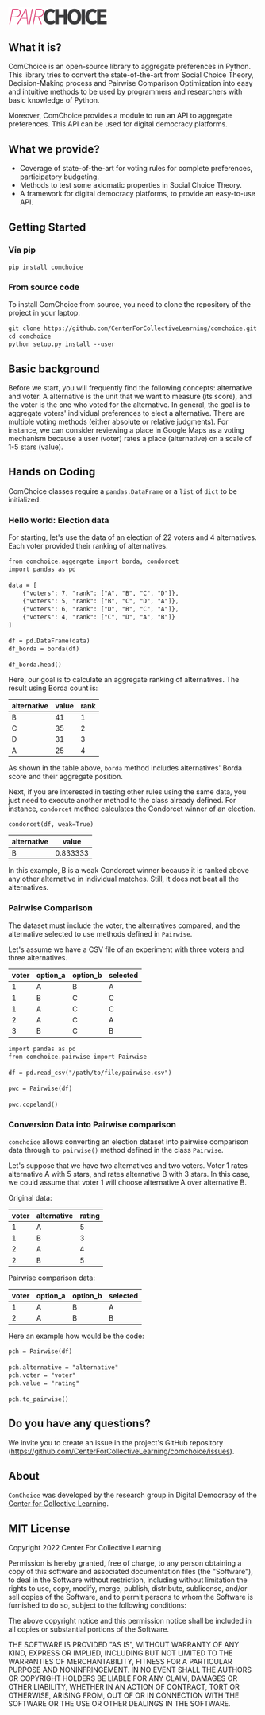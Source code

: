 <img src="https://github.com/CenterForCollectiveLearning/comchoice/raw/master/logo.png" alt="" width="200"/>

## What it is?

ComChoice is an open-source library to aggregate preferences in Python. This library tries to convert the state-of-the-art from Social Choice Theory, Decision-Making process and Pairwise Comparison Optimization into easy and intuitive methods to be used by programmers and researchers with basic knowledge of Python.

Moreover, ComChoice provides a module to run an API to aggregate preferences. This API can be used for digital democracy platforms.

## What we provide?

- Coverage of state-of-the-art for voting rules for complete preferences, participatory budgeting.
- Methods to test some axiomatic properties in Social Choice Theory.
- A framework for digital democracy platforms, to provide an easy-to-use API.

## Getting Started

### Via pip

```
pip install comchoice
```

### From source code

To install ComChoice from source, you need to clone the repository of the project in your laptop.

```
git clone https://github.com/CenterForCollectiveLearning/comchoice.git
cd comchoice
python setup.py install --user

```

## Basic background

Before we start, you will frequently find the following concepts: alternative and voter. A alternative is the unit that we want to measure (its score), and the voter is the one who voted for the alternative. In general, the goal is to aggregate voters' individual preferences to elect a alternative. There are multiple voting methods (either absolute or relative judgments). For instance, we can consider reviewing a place in Google Maps as a voting mechanism because a user (voter) rates a place (alternative) on a scale of 1-5 stars (value).

## Hands on Coding

ComChoice classes require a `pandas.DataFrame` or a `list` of `dict` to be initialized.

### Hello world: Election data

For starting, let's use the data of an election of 22 voters and 4 alternatives. Each voter provided their ranking of alternatives.

```
from comchoice.aggergate import borda, condorcet
import pandas as pd

data = [
    {"voters": 7, "rank": ["A", "B", "C", "D"]},
    {"voters": 5, "rank": ["B", "C", "D", "A"]},
    {"voters": 6, "rank": ["D", "B", "C", "A"]},
    {"voters": 4, "rank": ["C", "D", "A", "B"]}
]

df = pd.DataFrame(data)
df_borda = borda(df)

df_borda.head()
```

Here, our goal is to calculate an aggregate ranking of alternatives. The result using Borda count is:

| alternative | value | rank |
| --------- | ----- | ---- |
| B         | 41    | 1    |
| C         | 35    | 2    |
| D         | 31    | 3    |
| A         | 25    | 4    |

As shown in the table above, `borda` method includes alternatives' Borda score and their aggregate position.

Next, if you are interested in testing other rules using the same data, you just need to execute another method to the class already defined. For instance, `condorcet` method calculates the Condorcet winner of an election.

```
condorcet(df, weak=True)
```

| alternative | value    |
| --------- | -------- |
| B         | 0.833333 |

In this example, B is a weak Condorcet winner because it is ranked above any other alternative in individual matches. Still, it does not beat all the alternatives.

### Pairwise Comparison

The dataset must include the voter, the alternatives compared, and the alternative selected to use methods defined in `Pairwise`.

Let's assume we have a CSV file of an experiment with three voters and three alternatives.

| voter | option_a | option_b | selected |
| ----- | -------- | -------- | -------- |
| 1     | A        | B        | A        |
| 1     | B        | C        | C        |
| 1     | A        | C        | C        |
| 2     | A        | C        | A        |
| 3     | B        | C        | B        |

```
import pandas as pd
from comchoice.pairwise import Pairwise

df = pd.read_csv("/path/to/file/pairwise.csv")

pwc = Pairwise(df)

pwc.copeland()
```

### Conversion Data into Pairwise comparison

`comchoice` allows converting an election dataset into pairwise comparison data through `to_pairwise()` method defined in the class `Pairwise`.

Let's suppose that we have two alternatives and two voters. Voter 1 rates alternative A with 5 stars, and rates alternative B with 3 stars. In this case, we could assume that voter 1 will choose alternative A over alternative B.

Original data:

| voter | alternative | rating |
| ----- | --------- | ------ |
| 1     | A         | 5      |
| 1     | B         | 3      |
| 2     | A         | 4      |
| 2     | B         | 5      |

Pairwise comparison data:

| voter | option_a | option_b | selected |
| ----- | -------- | -------- | -------- |
| 1     | A        | B        | A        |
| 2     | A        | B        | B        |

Here an example how would be the code:

```
pch = Pairwise(df)

pch.alternative = "alternative"
pch.voter = "voter"
pch.value = "rating"

pch.to_pairwise()
```

## Do you have any questions?

We invite you to create an issue in the project's GitHub repository (https://github.com/CenterForCollectiveLearning/comchoice/issues).

## About

`ComChoice` was developed by the research group in Digital Democracy of the [Center for Collective Learning](https://centerforcollectivelearning.org/).

## MIT License

Copyright 2022 Center For Collective Learning

Permission is hereby granted, free of charge, to any person obtaining a copy of this software and associated documentation files (the "Software"), to deal in the Software without restriction, including without limitation the rights to use, copy, modify, merge, publish, distribute, sublicense, and/or sell copies of the Software, and to permit persons to whom the Software is furnished to do so, subject to the following conditions:

The above copyright notice and this permission notice shall be included in all copies or substantial portions of the Software.

THE SOFTWARE IS PROVIDED "AS IS", WITHOUT WARRANTY OF ANY KIND, EXPRESS OR IMPLIED, INCLUDING BUT NOT LIMITED TO THE WARRANTIES OF MERCHANTABILITY, FITNESS FOR A PARTICULAR PURPOSE AND NONINFRINGEMENT. IN NO EVENT SHALL THE AUTHORS OR COPYRIGHT HOLDERS BE LIABLE FOR ANY CLAIM, DAMAGES OR OTHER LIABILITY, WHETHER IN AN ACTION OF CONTRACT, TORT OR OTHERWISE, ARISING FROM, OUT OF OR IN CONNECTION WITH THE SOFTWARE OR THE USE OR OTHER DEALINGS IN THE SOFTWARE.
